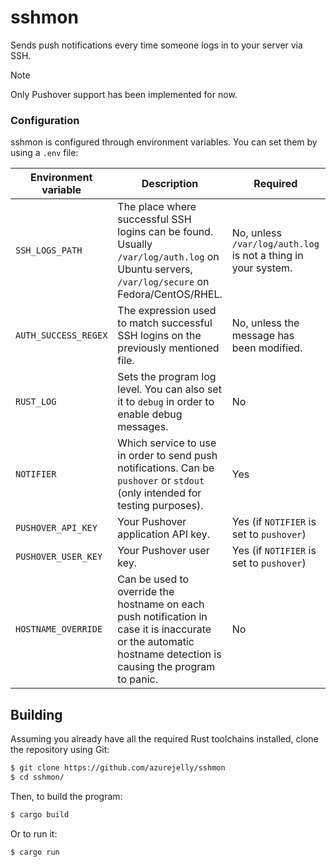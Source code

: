 # sshmon
Sends push notifications every time someone logs in to your server via SSH.

> [!NOTE]  
> Only Pushover support has been implemented for now.

### Configuration
sshmon is configured through environment variables. You can set them by using a `.env` file:

| Environment variable | Description                                                                                                                                                  | Required                                                      | Default value                                  |
|----------------------|--------------------------------------------------------------------------------------------------------------------------------------------------------------|---------------------------------------------------------------|------------------------------------------------|
| `SSH_LOGS_PATH`      | The place where successful SSH logins can be found. Usually `/var/log/auth.log` on Ubuntu servers, `/var/log/secure` on Fedora/CentOS/RHEL.                  | No, unless `/var/log/auth.log` is not a thing in your system. | `/var/log/auth.log`                            |
| `AUTH_SUCCESS_REGEX` | The expression used to match successful SSH logins on the previously mentioned file.                                                                         | No, unless the message has been modified.                     | `Accepted (\w+) for (\w+) from ([\d\.]+) port` |
| `RUST_LOG`           | Sets the program log level. You can also set it to `debug` in order to enable debug messages.                                                                | No                                                            | `info`                                         |
| `NOTIFIER`           | Which service to use in order to send push notifications. Can be `pushover` or `stdout` (only intended for testing purposes).                                | Yes                                                           | `pushover`                                     |
| `PUSHOVER_API_KEY`   | Your Pushover application API key.                                                                                                                           | Yes (if `NOTIFIER` is set to `pushover`)                      | N/A                                            |
| `PUSHOVER_USER_KEY`  | Your Pushover user key.                                                                                                                                      | Yes (if `NOTIFIER` is set to `pushover`)                      | N/A                                            |
| `HOSTNAME_OVERRIDE`  | Can be used to override the hostname on each push notification in case it is inaccurate or the automatic hostname detection is causing the program to panic. | No                                                            | N/A                                            |

## Building
Assuming you already have all the required Rust toolchains installed, clone the repository using Git:
```sh
$ git clone https://github.com/azurejelly/sshmon
$ cd sshmon/
```
Then, to build the program:
```sh
$ cargo build
```
Or to run it:
```sh
$ cargo run
```
